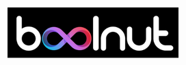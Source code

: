 <p align="center"><a href="https://boolnut.com" target="_blank"><img src="https://raw.githubusercontent.com/boolnut/boolnut/development/assets/img/logo.png" width="400"></a></p>
